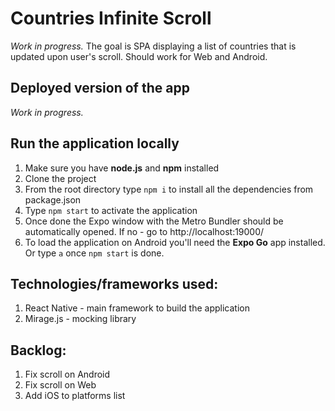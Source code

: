 # Countries Infinite Scroll

*Work in progress.* The goal is SPA displaying a list of countries that is updated upon user's scroll. Should work for Web and Android.

## Deployed version of the app

*Work in progress.*

## Run the application locally

1. Make sure you have **node.js** and **npm** installed
2. Clone the project
3. From the root directory type `npm i` to install all the dependencies from package.json
4. Type `npm start` to activate the application
5. Once done the Expo window with the Metro Bundler should be automatically opened. If no - go to http://localhost:19000/
6. To load the application on Android you'll need the **Expo Go** app installed. Or type ``a`` once ``npm start`` is done.

## Technologies/frameworks used:

1. React Native - main framework to build the application
2. Mirage.js - mocking library

## Backlog:

1. Fix scroll on Android
2. Fix scroll on Web
3. Add iOS to platforms list
